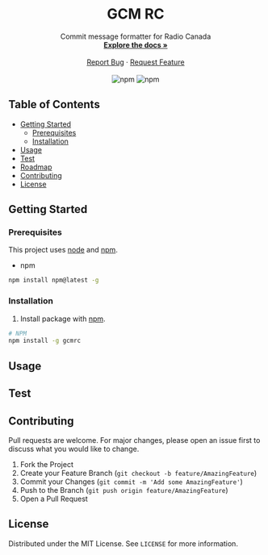  <!-- PROJECT LOGO -->
<p align="center">
    <h1 align="center">
     GCM RC
    </h1>
  <p align="center">
    Commit message formatter for Radio Canada
    <br />
    <a href="https://github.com/abouscarel/gcmrc"><strong>Explore the docs »</strong></a>
    <br />
    <br />
    <a href="https://github.com/abouscarel/gcmrc/issues">Report Bug</a>
    ·
    <a href="https://github.com/abouscarel/gcmrc/issues">Request Feature</a>
    <br />
    <br />
    <img src="https://img.shields.io/npm/v/gcmrc" alt="npm">
    <img alt="npm" src="https://img.shields.io/npm/dt/gcmrc">
  </p>

</p>

<!-- TABLE OF CONTENTS -->

## Table of Contents

- [Getting Started](#getting-started)
  - [Prerequisites](#prerequisites)
  - [Installation](#installation)
- [Usage](#usage)
- [Test](#test)
- [Roadmap](#roadmap)
- [Contributing](#contributing)
- [License](#license)

## Getting Started

### Prerequisites

This project uses [node](http://nodejs.org/) and [npm](https://npmjs.com/).

- npm

```bash
npm install npm@latest -g
```

### Installation

1. Install package with [npm](https://npmjs.com/).

```bash
# NPM
npm install -g gcmrc
```

## Usage



## Test

## Contributing

Pull requests are welcome. For major changes, please open an issue first to discuss what you would like to change.

1. Fork the Project
2. Create your Feature Branch (`git checkout -b feature/AmazingFeature`)
3. Commit your Changes (`git commit -m 'Add some AmazingFeature'`)
4. Push to the Branch (`git push origin feature/AmazingFeature`)
5. Open a Pull Request

## License

Distributed under the MIT License. See `LICENSE` for more information.